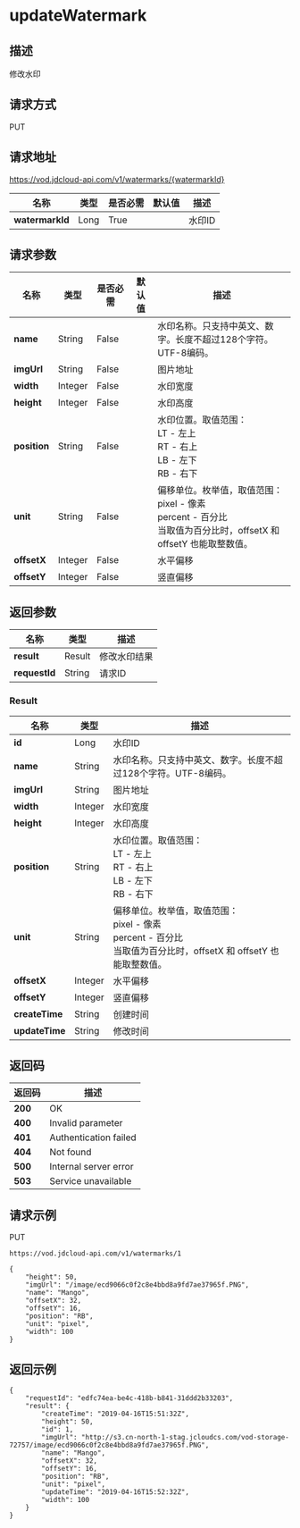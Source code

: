 # updateWatermark


## 描述
修改水印

## 请求方式
PUT

## 请求地址
https://vod.jdcloud-api.com/v1/watermarks/{watermarkId}

|名称|类型|是否必需|默认值|描述|
|---|---|---|---|---|
|**watermarkId**|Long|True| |水印ID|

## 请求参数
|名称|类型|是否必需|默认值|描述|
|---|---|---|---|---|
|**name**|String|False| |水印名称。只支持中英文、数字。长度不超过128个字符。UTF-8编码。<br>|
|**imgUrl**|String|False| |图片地址|
|**width**|Integer|False| |水印宽度|
|**height**|Integer|False| |水印高度|
|**position**|String|False| |水印位置。取值范围：<br>  LT - 左上<br>  RT - 右上<br>  LB - 左下<br>  RB - 右下<br>|
|**unit**|String|False| |偏移单位。枚举值，取值范围：<br>  pixel - 像素<br>  percent - 百分比<br>当取值为百分比时，offsetX 和 offsetY 也能取整数值。<br>|
|**offsetX**|Integer|False| |水平偏移|
|**offsetY**|Integer|False| |竖直偏移|


## 返回参数
|名称|类型|描述|
|---|---|---|
|**result**|Result|修改水印结果|
|**requestId**|String|请求ID|

### Result
|名称|类型|描述|
|---|---|---|
|**id**|Long|水印ID|
|**name**|String|水印名称。只支持中英文、数字。长度不超过128个字符。UTF-8编码。<br>|
|**imgUrl**|String|图片地址|
|**width**|Integer|水印宽度|
|**height**|Integer|水印高度|
|**position**|String|水印位置。取值范围：<br>  LT - 左上<br>  RT - 右上<br>  LB - 左下<br>  RB - 右下<br>|
|**unit**|String|偏移单位。枚举值，取值范围：<br>  pixel - 像素<br>  percent - 百分比<br>当取值为百分比时，offsetX 和 offsetY 也能取整数值。<br>|
|**offsetX**|Integer|水平偏移|
|**offsetY**|Integer|竖直偏移|
|**createTime**|String|创建时间|
|**updateTime**|String|修改时间|

## 返回码
|返回码|描述|
|---|---|
|**200**|OK|
|**400**|Invalid parameter|
|**401**|Authentication failed|
|**404**|Not found|
|**500**|Internal server error|
|**503**|Service unavailable|

## 请求示例
PUT
```
https://vod.jdcloud-api.com/v1/watermarks/1

```
```
{
    "height": 50, 
    "imgUrl": "/image/ecd9066c0f2c8e4bbd8a9fd7ae37965f.PNG", 
    "name": "Mango", 
    "offsetX": 32, 
    "offsetY": 16, 
    "position": "RB", 
    "unit": "pixel", 
    "width": 100
}
```

## 返回示例
```
{
    "requestId": "edfc74ea-be4c-418b-b841-31ddd2b33203", 
    "result": {
        "createTime": "2019-04-16T15:51:32Z", 
        "height": 50, 
        "id": 1, 
        "imgUrl": "http://s3.cn-north-1-stag.jcloudcs.com/vod-storage-72757/image/ecd9066c0f2c8e4bbd8a9fd7ae37965f.PNG", 
        "name": "Mango", 
        "offsetX": 32, 
        "offsetY": 16, 
        "position": "RB", 
        "unit": "pixel", 
        "updateTime": "2019-04-16T15:52:32Z", 
        "width": 100
    }
}
```
